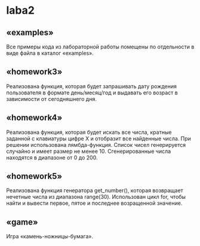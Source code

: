 # laba2

## «examples»
Все примеры кода из лабораторной работы помещены по отдельности в виде файла в
каталог «examples».
## «homework3»
Реализована функция, которая будет запрашивать дату рождения
пользователя в формате день/месяц/год и выдавать его возраст в
зависимости от сегодняшнего дня. 
## «homework4»
Реализована функция, которая будет искать все числа, кратные
заданной с клавиатуры цифре X и отобразит все найденные числа. При
решении использована лямбда-функция. Список чисел генерируется случайно и имеет размер не менее 10. Сгенерированные
числа находятся в диапазоне от 0 до 200. 
## «homework5»
Реализована функция генератора get_number(), которая
возвращает нечетные числа из диапазона range(30). Использован цикл for,
чтобы найти и вывести первое, пятое и последнее возращенной значение.
## «game»
Игра «камень-ножницы-бумага».
